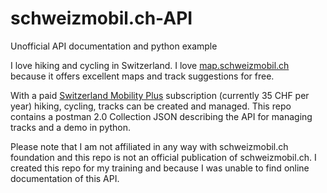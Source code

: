 # schweizmobil.ch-API
Unofficial API documentation and python example

I love hiking and cycling in Switzerland. I love [map.schweizmobil.ch](https://map.schweizmobil.ch) because it offers excellent maps and track suggestions for free.

With a paid [Switzerland Mobility Plus](https://schweizmobil.ch/en/switzerlandmobility-plus) subscription (currently 35 CHF per year) hiking, cycling, tracks can be created and managed. This repo contains a postman 2.0 Collection JSON describing the API for managing tracks and a demo in python.

Please note that I am not affiliated in any way with schweizmobil.ch foundation and this repo is not an official publication of schweizmobil.ch. I created this repo for my training and because I was unable to find online documentation of this API.

